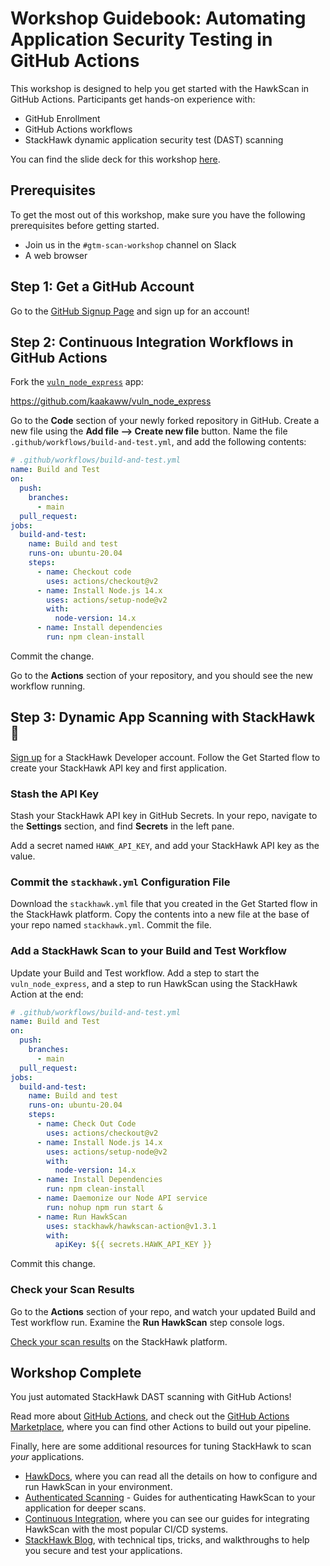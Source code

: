# Workshop Guidebook: Automating Application Security Testing in GitHub Actions

This workshop is designed to help you get started with the HawkScan in GitHub Actions. Participants get hands-on experience with:

* GitHub Enrollment
* GitHub Actions workflows
* StackHawk dynamic application security test (DAST) scanning

You can find the slide deck for this workshop [here](https://docs.google.com/presentation/d/1zG8fjB9G7TFHzVWEUpCy184B2TdYV1Jjvtc_j2anJwc/edit?usp=sharing).

## Prerequisites

To get the most out of this workshop, make sure you have the following prerequisites before getting started.

* Join us in the `#gtm-scan-workshop` channel on Slack
* A web browser

## Step 1: Get a GitHub Account

Go to the [GitHub Signup Page](https://github.com/signup) and sign up for an account!


## Step 2: Continuous Integration Workflows in GitHub Actions

Fork the [`vuln_node_express`](https://github.com/kaakaww/vuln_node_express) app:

<https://github.com/kaakaww/vuln_node_express>

Go to the **Code** section of your newly forked repository in GitHub. Create a new file using the **Add file --> Create new file** button. Name the file `.github/workflows/build-and-test.yml`, and add the following contents:

```yaml
# .github/workflows/build-and-test.yml
name: Build and Test
on:
  push: 
    branches:
      - main
  pull_request:
jobs:
  build-and-test:
    name: Build and test
    runs-on: ubuntu-20.04
    steps:
      - name: Checkout code
        uses: actions/checkout@v2
      - name: Install Node.js 14.x
        uses: actions/setup-node@v2
        with:
          node-version: 14.x
      - name: Install dependencies
        run: npm clean-install
```

Commit the change.

Go to the **Actions** section of your repository, and you should see the new workflow running.

## Step 3: Dynamic App Scanning with StackHawk 🦅

[Sign up](https://app.stackhawk.com) for a StackHawk Developer account. Follow the Get Started flow to create your StackHawk API key and first application.

### Stash the API Key

Stash your StackHawk API key in GitHub Secrets. In your repo, navigate to the **Settings** section, and find **Secrets** in the left pane.

Add a secret named `HAWK_API_KEY`, and add your StackHawk API key as the value.

### Commit the `stackhawk.yml` Configuration File

Download the `stackhawk.yml` file that you created in the Get Started flow in the StackHawk platform. Copy the contents into a new file at the base of your repo named `stackhawk.yml`. Commit the file.

### Add a StackHawk Scan to your Build and Test Workflow

Update your Build and Test workflow. Add a step to start the `vuln_node_express`, and a step to run HawkScan using the StackHawk Action at the end:

```yaml
# .github/workflows/build-and-test.yml
name: Build and Test
on:
  push: 
    branches:
      - main
  pull_request:
jobs:
  build-and-test:
    name: Build and test
    runs-on: ubuntu-20.04
    steps:
      - name: Check Out Code
        uses: actions/checkout@v2
      - name: Install Node.js 14.x
        uses: actions/setup-node@v2
        with:
          node-version: 14.x
      - name: Install Dependencies
        run: npm clean-install
      - name: Daemonize our Node API service
        run: nohup npm run start &
      - name: Run HawkScan
        uses: stackhawk/hawkscan-action@v1.3.1
        with:
          apiKey: ${{ secrets.HAWK_API_KEY }}
```

Commit this change.

### Check your Scan Results

Go to the **Actions** section of your repo, and watch your updated Build and Test workflow run. Examine the **Run HawkScan** step console logs.

[Check your scan results](https://app.stackhawk.com/scans) on the StackHawk platform.

## Workshop Complete

You just automated StackHawk DAST scanning with GitHub Actions!

Read more about [GitHub Actions](https://docs.github.com/en/actions), and check out the [GitHub Actions Marketplace](https://github.com/marketplace?type=actions), where you can find other Actions to build out your pipeline.

Finally, here are some additional resources for tuning StackHawk to scan *your* applications.

* [HawkDocs](https://docs.stackhawk.com), where you can read all the details on how to configure and run HawkScan in your environment.
* [Authenticated Scanning](https://docs.stackhawk.com/hawkscan/authenticated-scanning.html) - Guides for authenticating HawkScan to your application for deeper scans.
* [Continuous Integration](https://docs.stackhawk.com/continuous-integration/), where you can see our guides for integrating HawkScan with the most popular CI/CD systems.
* [StackHawk Blog](https://www.stackhawk.com/blog), with technical tips, tricks, and walkthroughs to help you secure and test your applications.
